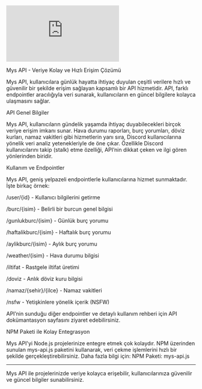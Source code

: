 [![NPM version](https://img.shields.io/npm/v/mys-api.js)](https://www.npmjs.com/package/mys-api.js)

Mys API - Veriye Kolay ve Hızlı Erişim Çözümü

Mys API, kullanıcılara günlük hayatta ihtiyaç duyulan çeşitli verilere hızlı ve güvenilir bir şekilde erişim sağlayan kapsamlı bir API hizmetidir. API, farklı endpointler aracılığıyla veri sunarak, kullanıcıların en güncel bilgilere kolayca ulaşmasını sağlar.

API Genel Bilgiler

Mys API, kullanıcıların gündelik yaşamda ihtiyaç duyabilecekleri birçok veriye erişim imkanı sunar. Hava durumu raporları, burç yorumları, döviz kurları, namaz vakitleri gibi hizmetlerin yanı sıra, Discord kullanıcılarına yönelik veri analiz yetenekleriyle de öne çıkar. Özellikle Discord kullanıcılarını takip (stalk) etme özelliği, API’nin dikkat çeken ve ilgi gören yönlerinden biridir.

Kullanım ve Endpointler

Mys API, geniş yelpazeli endpointlerle kullanıcılarına hizmet sunmaktadır. İşte birkaç örnek:

/user/{id} - Kullanıcı bilgilerini getirme

/burc/{isim} - Belirli bir burcun genel bilgisi

/gunlukburc/{isim} - Günlük burç yorumu

/haftalikburc/{isim} - Haftalık burç yorumu

/aylikburc/{isim} - Aylık burç yorumu

/weather/{isim} - Hava durumu bilgisi

/iltifat - Rastgele iltifat üretimi

/doviz - Anlık döviz kuru bilgisi

/namaz/{sehir}/{ilce} - Namaz vakitleri

/nsfw - Yetişkinlere yönelik içerik (NSFW)


API’nin sunduğu diğer endpointler ve detaylı kullanım rehberi için API dokümantasyon sayfasını ziyaret edebilirsiniz.

NPM Paketi ile Kolay Entegrasyon

Mys API'yi Node.js projelerinize entegre etmek çok kolaydır. NPM üzerinden sunulan mys-api.js paketini kullanarak, veri çekme işlemlerini hızlı bir şekilde gerçekleştirebilirsiniz. Daha fazla bilgi için:
NPM Paketi: mys-api.js


---

Mys API ile projelerinizde veriye kolayca erişebilir, kullanıcılarınıza güvenilir ve güncel bilgiler sunabilirsiniz.
